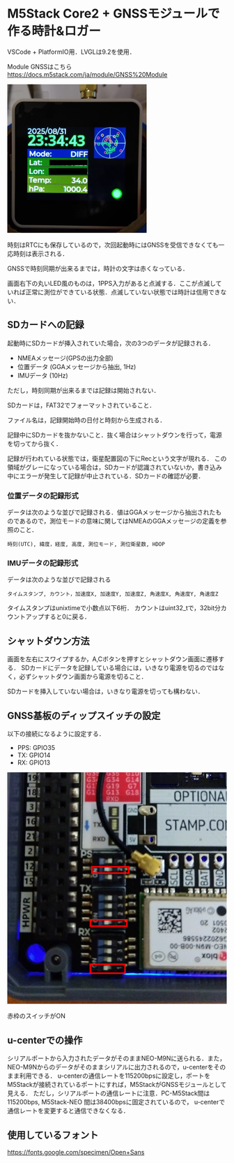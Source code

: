 # M5Stack Core2 + GNSSモジュールで作る時計&ロガー

VSCode + PlatformIO用．LVGLは9.2を使用．

Module GNSSはこちら
https://docs.m5stack.com/ja/module/GNSS%20Module

![SCREEN](screen.png)

時刻はRTCにも保存しているので，次回起動時にはGNSSを受信できなくても一応時刻は表示される．

GNSSで時刻同期が出来るまでは，時計の文字は赤くなっている．

画面右下の丸いLED風のものは，1PPS入力があると点滅する．ここが点滅していれば正常に測位ができている状態．点滅していない状態では時計は信用できない．

## SDカードへの記録

起動時にSDカードが挿入されていた場合，次の3つのデータが記録される．
* NMEAメッセージ(GPSの出力全部)
* 位置データ (GGAメッセージから抽出, 1Hz)
* IMUデータ (10Hz)

ただし，時刻同期が出来るまでは記録は開始されない．

SDカードは，FAT32でフォーマットされていること．

ファイル名は，記録開始時の日付と時刻から生成される．

記録中にSDカードを抜かないこと．抜く場合はシャットダウンを行って，電源を切ってから抜く．

記録が行われている状態では，衛星配置図の下にRecという文字が現れる．
この領域がグレーになっている場合は，SDカードが認識されていないか，書き込み中にエラーが発生して記録が中止されている．SDカードの確認が必要．

### 位置データの記録形式

データは次のような並びで記録される．値はGGAメッセージから抽出されたものであるので，測位モードの意味に関してはNMEAのGGAメッセージの定義を参照のこと．
```text
時刻(UTC), 緯度，経度, 高度, 測位モード, 測位衛星数, HDOP
```


### IMUデータの記録形式

データは次のような並びで記録される
```text
タイムスタンプ, カウント，加速度X, 加速度Y, 加速度Z, 角速度X, 角速度Y, 角速度Z
```

タイムスタンプはunixtimeで小数点以下6桁．
カウントはuint32_tで，32bit分カウントアップすると0に戻る．

## シャットダウン方法

画面を左右にスワイプするか，A,Cボタンを押すとシャットダウン画面に遷移する．
SDカードにデータを記録している場合には，いきなり電源を切るのではなく，必ずシャットダウン画面から電源を切ること．

SDカードを挿入していない場合は，いきなり電源を切っても構わない．

## GNSS基板のディップスイッチの設定

以下の接続になるように設定する．

* PPS: GPIO35
* TX: GPIO14
* RX: GPIO13

![DIP-SW](dipsw.png)

赤枠のスイッチがON

## u-centerでの操作

シリアルポートから入力されたデータがそのままNEO-M9Nに送られる．また，NEO-M9Nからのデータがそのままシリアルに出力されるので，u-centerをそのまま利用できる．
u-centerの通信レートを115200bpsに設定し，ポートをM5Stackが接続されているポートにすれば，M5StackがGNSSモジュールとして見える．
ただし，シリアルポートの通信レートに注意．PC-M5Stack間は115200bps, M5Stack-NEO 間は38400bpsに固定されているので，
u-centerで通信レートを変更すると通信できなくなる．

## 使用しているフォント

https://fonts.google.com/specimen/Open+Sans

